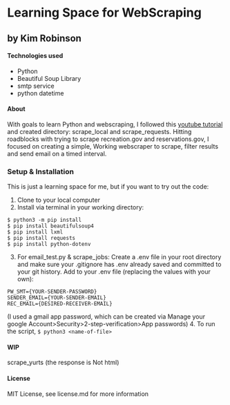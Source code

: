 # Learning Space for WebScraping
## by Kim Robinson

#### Technologies used
* Python
* Beautiful Soup Library
* smtp service
* python datetime

#### About
With goals to learn Python and webscraping, I followed this [youtube tutorial](https://www.youtube.com/watch?v=XVv6mJpFOb0) and created directory: scrape_local and scrape_requests.
Hitting roadblocks with trying to scrape recreation.gov and reservations.gov, I focused on creating a simple, Working webscraper to scrape, filter results and send email on a timed interval.

### Setup & Installation
This is just a learning space for me, but if you want to try out the code:
1. Clone to your local computer
2. Install via terminal in your working directory:
```
$ python3 -m pip install
$ pip install beautifulsoup4
$ pip install lxml
$ pip install requests
$ pip install python-dotenv
```
3. For email_test.py & scrape_jobs: Create a .env file in your root directory and make sure your .gitignore has .env already saved and committed to your git history.  Add to your .env file (replacing the values with your own):
```
PW_SMT={YOUR-SENDER-PASSWORD}
SENDER_EMAIL={YOUR-SENDER-EMAIL}
REC_EMAIL={DESIRED-RECEIVER-EMAIL}
```
(I used a gmail app password, which can be created via Manage your google Account>Security>2-step-verification>App passwords)
4. To run the script, `$ python3 <name-of-file>`

#### WIP
scrape_yurts (the response is Not html)

#### License
MIT License, see license.md for more information